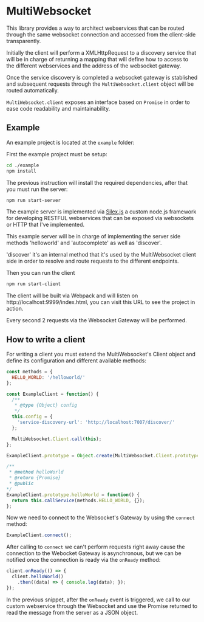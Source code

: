 # MultiWebsocket

This library provides a way to architect webservices that can be routed through the same websocket connection and
accessed from the client-side transparently.

Initially the client will perform a XMLHttpRequest to a discovery service that will be in charge of returning
a mapping that will define how to access to the different webservices and the address of the websocket gateway.

Once the service discovery is completed a websocket gateway is stablished and subsequent requests through the
`MultiWebsocket.client` object will be routed automatically.

`MultiWebsocket.client` exposes an interface based on `Promise` in order to ease code readability and maintainability.

## Example

An example project is located at the `example` folder:

First the example project must be setup:

```bash
cd ./example
npm install
```

The previous instruction will install the required dependencies, after that you must run the server:

```bash
npm run start-server
```

The example server is implemented via [Silex.js](https://github.com/tomasperezv/silex.js) a custom node.js framework for developing RESTFUL webservices that can be exposed via websockets or HTTP that I've implemented.

This example server will be in charge of implementing the server side methods 'helloworld' and 'autocomplete' as well as 'discover'.

'discover' it's an internal method that it's used by the MultiWebsocket client side in order to resolve and route requests to the different endpoints.

Then you can run the client

```bash
npm run start-client
```

The client will be built via Webpack and will listen on http://localhost:9999/index.html, you can visit this URL to see the project in action.

Every second 2 requests via the Websocket Gateway will be performed.

## How to write a client

For writing a client you must extend the MultiWebsocket's Client object and define its configuration and different available methods:

```javascript
const methods = {
  HELLO_WORLD: '/helloworld/'
};

const ExampleClient = function() {
  /**
   * @type {Object} config
   */
  this.config = {
    'service-discovery-url': 'http://localhost:7007/discover/'
  };

  MultiWebsocket.Client.call(this);
};

ExampleClient.prototype = Object.create(MultiWebsocket.Client.prototype);

/**
 * @method helloWorld
 * @return {Promise}
 * @public
*/
ExampleClient.prototype.helloWorld = function() {
  return this.callService(methods.HELLO_WORLD, {});
};

```

Now we need to connect to the Websocket's Gateway by using the `connect` method:

```javascript
ExampleClient.connect();
```

After calling to `connect` we can't perform requests right away cause the connection to the Webocket Gateway is asynchronous,
but we can be notified once the connection is ready via the `onReady` method:

```javascript
client.onReady(() => {
  client.helloWorld()
    .then((data) => { console.log(data); });
});
```

In the previous snippet, after the `onReady` event is triggered, we call to our custom webservice through the Websocket and use
the Promise returned to read the message from the server as a JSON object.
